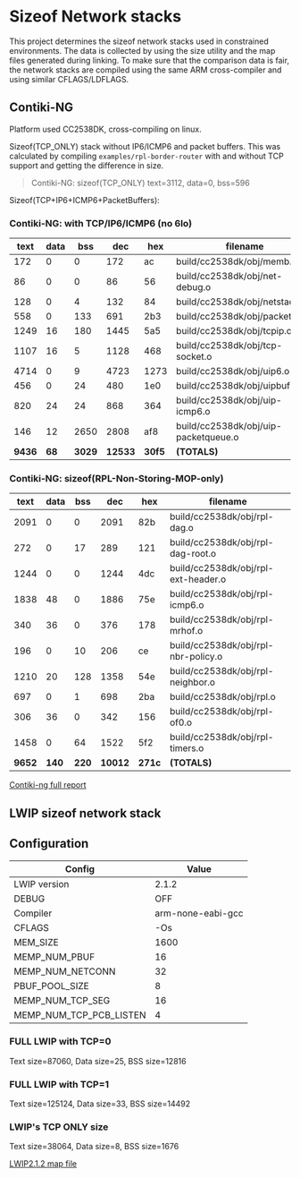 # Sizeof Network stacks

This project determines the sizeof network stacks used in constrained environments. The data is collected by using the size utility and the map files generated during linking. To make sure that the comparison data is fair, the network stacks are compiled using the same ARM cross-compiler and using similar CFLAGS/LDFLAGS.

## Contiki-NG

Platform used CC2538DK, cross-compiling on linux.

Sizeof(TCP\_ONLY) stack without IP6/ICMP6 and packet buffers. This was calculated by compiling ```examples/rpl-border-router``` with and without TCP support and getting the difference in size.

> Contiki-NG: sizeof(TCP\_ONLY) text=3112, data=0, bss=596

Sizeof(TCP+IP6+ICMP6+PacketBuffers):

### Contiki-NG: with TCP/IP6/ICMP6 (no 6lo)

|  text	|  data	|   bss	 |  dec	 |  hex|filename |
|-------|-------|--------|-------|-----|-------------------------------------|
|   172	|     0	|     0	 |  172	 |   ac|build/cc2538dk/obj/memb.o |
|    86	|     0	|     0	 |   86	 |   56|build/cc2538dk/obj/net-debug.o |
|   128	|     0	|     4	 |  132	 |   84|build/cc2538dk/obj/netstack.o |
|   558	|     0	|   133	 |  691	 |  2b3|build/cc2538dk/obj/packetbuf.o |
|  1249	|    16	|   180	 | 1445	 |  5a5|build/cc2538dk/obj/tcpip.o |
|  1107	|    16	|     5	 | 1128	 |  468|build/cc2538dk/obj/tcp-socket.o |
|  4714	|     0	|     9	 | 4723	 | 1273|build/cc2538dk/obj/uip6.o |
|   456	|     0	|    24	 |  480	 |  1e0|build/cc2538dk/obj/uipbuf.o |
|   820	|    24	|    24	 |  868	 |  364|build/cc2538dk/obj/uip-icmp6.o |
|   146	|    12	|  2650	 | 2808	 |  af8|build/cc2538dk/obj/uip-packetqueue.o |
|**9436**	|**68**|**3029**|**12533**|**30f5**|**(TOTALS)**|

### Contiki-NG: sizeof(RPL-Non-Storing-MOP-only)

|  text	|  data	|   bss	 |  dec	 |  hex|filename |
|-------|-------|--------|-------|-----|-------------------------------------|
|  2091	|     0	|     0	 | 2091	 |  82b|build/cc2538dk/obj/rpl-dag.o |
|   272	|     0	|    17	 |  289	 |  121|build/cc2538dk/obj/rpl-dag-root.o |
|  1244	|     0	|     0	 | 1244	 |  4dc|build/cc2538dk/obj/rpl-ext-header.o |
|  1838	|    48	|     0	 | 1886	 |  75e|build/cc2538dk/obj/rpl-icmp6.o |
|   340	|    36	|     0	 |  376	 |  178|build/cc2538dk/obj/rpl-mrhof.o |
|   196	|     0	|    10	 |  206	 |   ce|build/cc2538dk/obj/rpl-nbr-policy.o |
|  1210	|    20	|   128	 | 1358	 |  54e|build/cc2538dk/obj/rpl-neighbor.o |
|   697	|     0	|     1	 |  698	 |  2ba|build/cc2538dk/obj/rpl.o |
|   306	|    36	|     0	 |  342	 |  156|build/cc2538dk/obj/rpl-of0.o |
|  1458	|     0	|    64	 | 1522	 |  5f2|build/cc2538dk/obj/rpl-timers.o |
|**9652**|**140**|**220**|**10012**|**271c**|**(TOTALS)**|

[Contiki-ng full report](contiki-ng-full.md)

## LWIP sizeof network stack

## Configuration

| Config | Value |
|--------|-------|
| LWIP version | 2.1.2 |
| DEBUG | OFF |
| Compiler | arm-none-eabi-gcc |
| CFLAGS | -Os |
| MEM_SIZE | 1600 |
| MEMP_NUM_PBUF | 16 |
| MEMP_NUM_NETCONN | 32 |
| PBUF_POOL_SIZE | 8 |
| MEMP_NUM_TCP_SEG | 16 |
| MEMP_NUM_TCP_PCB_LISTEN | 4 |

### FULL LWIP with TCP=0

Text size=87060, Data size=25, BSS size=12816

### FULL LWIP with TCP=1

Text size=125124, Data size=33, BSS size=14492

### LWIP's TCP ONLY size

Text size=38064, Data size=8, BSS size=1676

[LWIP2.1.2 map file](lwip.map)
